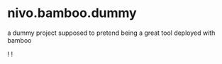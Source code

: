 # nivo.bamboo.dummy
a dummy project supposed to pretend being a great tool deployed with bamboo

!
!
